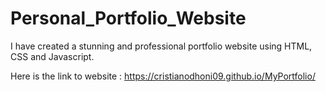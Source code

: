 # Personal_Portfolio_Website
I have created a stunning and professional portfolio website using HTML, CSS and Javascript.

Here is the link to website : https://cristianodhoni09.github.io/MyPortfolio/
